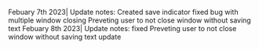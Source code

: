 Febuary 7th 2023|
Update notes:
  Created save indicator
  fixed bug with multiple window closing
  Preveting user to not close window without saving text
Febuary 8th 2023|
Update notes:
  fixed Preveting user to not close window without saving text update
